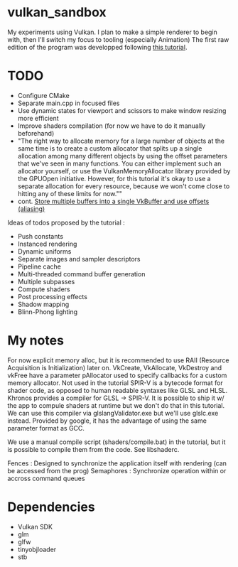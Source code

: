 # vulkan_sandbox

My experiments using Vulkan. I plan to make a simple renderer to begin with, then I'll switch my focus to tooling (especially Animation)
The first raw edition of the program was developped following [this tutorial](https://vulkan-tutorial.com/).

# TODO
 - Configure CMake
 - Separate main.cpp in focused files
 - Use dynamic states for viewport and scissors to make window resizing more efficient
 - Improve shaders compilation (for now we have to do it manually beforehand)
 - "The right way to allocate memory for a large number of objects at the same time is to create a custom allocator that splits up a single allocation among many different objects by using the offset parameters that we've seen in many functions. You can either implement such an allocator yourself, or use the VulkanMemoryAllocator library provided by the GPUOpen initiative. However, for this tutorial it's okay to use a separate allocation for every resource, because we won't come close to hitting any of these limits for now.""
 - cont. [Store multiple buffers into a single VkBuffer and use offsets (aliasing)](https://developer.nvidia.com/vulkan-memory-management)

Ideas of todos proposed by the tutorial :

 - Push constants
 - Instanced rendering
 - Dynamic uniforms
 - Separate images and sampler descriptors
 - Pipeline cache
 - Multi-threaded command buffer generation
 - Multiple subpasses
 - Compute shaders
 - Post processing effects
 - Shadow mapping
 - Blinn-Phong lighting


# My notes
For now explicit memory alloc, but it is recommended to use RAII (Resource Acquisition is Initialization) later on.
VkCreate, VkAllocate, VkDestroy and vkFree have a parameter pAllocator used to specify callbacks for a custom memory allocator. Not used in the tutorial
SPIR-V is a bytecode format for shader code, as opposed to human readable syntaxes like GLSL and HLSL. Khronos provides a compiler for GLSL -> SPIR-V. It is possible to ship it w/ the app to compule shaders at runtime but we don't do that in this tutorial.
We can use this compiler via glslangValidator.exe but we'll use glslc.exe instead. Provided by google, it has the advantage of using the same parameter format as GCC.

We use a manual compile script  (shaders/compile.bat) in the tutorial, but it is possible to compile them from the code. See libshaderc. 

Fences : Designed to synchronize the application itself with rendering (can be accessed from the prog)
Semaphores : Synchronize operation within or accross command queues

# Dependencies
 - Vulkan SDK
 - glm
 - glfw
 - tinyobjloader
 - stb